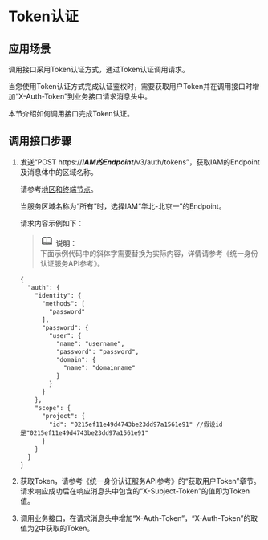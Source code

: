 # Token认证<a name="dws_02_0006"></a>

## 应用场景<a name="sb3ab9d18f149472589a0e172b50c909b"></a>

调用接口采用Token认证方式，通过Token认证调用请求。

当您使用Token认证方式完成认证鉴权时，需要获取用户Token并在调用接口时增加“X-Auth-Token”到业务接口请求消息头中。

本节介绍如何调用接口完成Token认证。

## 调用接口步骤<a name="s30966dd89b974431b4a2dc5585f57591"></a>

1.  发送“POST https://_**IAM的Endpoint**_/v3/auth/tokens”，获取IAM的Endpoint及消息体中的区域名称。

    请参考[地区和终端节点](http://developer.huaweicloud.com/dev/endpoint)。

    当服务区域名称为“所有”时，选择IAM“华北-北京一”的Endpoint。

    请求内容示例如下： 

    >![](public_sys-resources/icon-note.gif) **说明：**   
    >下面示例代码中的斜体字需要替换为实际内容，详情请参考《统一身份认证服务API参考》。  

    ```
    {
      "auth": {
        "identity": {
          "methods": [
            "password"
          ],
          "password": {
            "user": {
              "name": "username",
              "password": "password",
              "domain": {
                "name": "domainname"
              }
            }
          }
        },
        "scope": {
          "project": {
            "id": "0215ef11e49d4743be23dd97a1561e91" //假设id是"0215ef11e49d4743be23dd97a1561e91"       
          }
        }
      }
    }
    ```

2.  <a name="l2991087a806f4324880c876ff3747400"></a>获取Token，请参考《统一身份认证服务API参考》的“获取用户Token”章节。请求响应成功后在响应消息头中包含的“X-Subject-Token”的值即为Token值。
3.  调用业务接口，在请求消息头中增加“X-Auth-Token”，“X-Auth-Token”的取值为[2](#l2991087a806f4324880c876ff3747400)中获取的Token。

